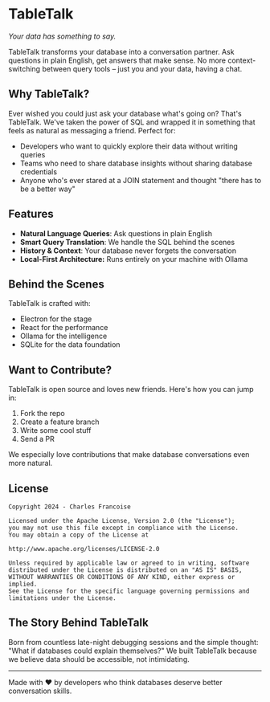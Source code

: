 # TableTalk

_Your data has something to say._

TableTalk transforms your database into a conversation partner. Ask questions in plain English, get answers that make sense. No more context-switching between query tools – just you and your data, having a chat.

## Why TableTalk?

Ever wished you could just ask your database what's going on? That's TableTalk. We've taken the power of SQL and wrapped it in something that feels as natural as messaging a friend. Perfect for:

- Developers who want to quickly explore their data without writing queries
- Teams who need to share database insights without sharing database credentials
- Anyone who's ever stared at a JOIN statement and thought "there has to be a better way"

## Features

- **Natural Language Queries**: Ask questions in plain English
- **Smart Query Translation**: We handle the SQL behind the scenes
- **History & Context**: Your database never forgets the conversation
- **Local-First Architecture:** Runs entirely on your machine with Ollama

## Behind the Scenes

TableTalk is crafted with:

- Electron for the stage
- React for the performance
- Ollama for the intelligence
- SQLite for the data foundation

## Want to Contribute?

TableTalk is open source and loves new friends. Here's how you can jump in:

1. Fork the repo
2. Create a feature branch
3. Write some cool stuff
4. Send a PR

We especially love contributions that make database conversations even more natural.

## License

```
Copyright 2024 - Charles Francoise

Licensed under the Apache License, Version 2.0 (the "License");
you may not use this file except in compliance with the License.
You may obtain a copy of the License at

http://www.apache.org/licenses/LICENSE-2.0

Unless required by applicable law or agreed to in writing, software
distributed under the License is distributed on an "AS IS" BASIS,
WITHOUT WARRANTIES OR CONDITIONS OF ANY KIND, either express or implied.
See the License for the specific language governing permissions and
limitations under the License.
```

## The Story Behind TableTalk

Born from countless late-night debugging sessions and the simple thought: "What if databases could explain themselves?" We built TableTalk because we believe data should be accessible, not intimidating.

---

Made with ♥️ by developers who think databases deserve better conversation skills.
